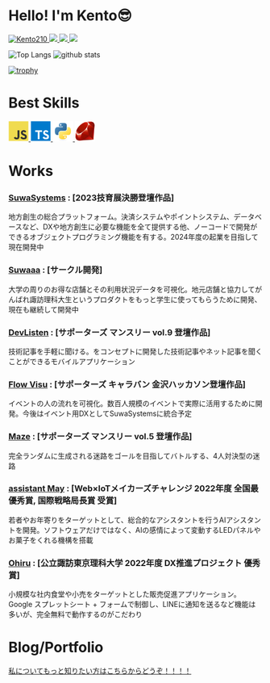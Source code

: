 # Hello! I'm Kento😎

<p align="left">
  <a href="https://github.com/Kento210/Kento210/">
    <img src="https://komarev.com/ghpvc/?username=Kento210" alt="Kento210" />
  </a>
  <a href="http://twitter.com/inkentti">
    <img height="20" src="https://img.shields.io/twitter/follow/InKentti?label=Twitter&logo=twitter&style=flat" />
  </a>
  <a href="https://github.com/Kento210">
    <img height="20" src="https://img.shields.io/github/followers/Kento210?label=follow&logo=github&style=flat" />
  </a>
  <a href="http://qiita.com/Kento210">
    <img height="20" src="https://qiita-badge.apiapi.app/s/Kento210/posts.svg" />
  </a>

<p align="left"> 
  <img alt="Top Langs" height="150px" src="https://github-readme-stats.vercel.app/api/top-langs/?username=Kento210&layout=compact&show_icons=true&theme=onedark" />
  <img alt="github stats" height="150px" src="https://github-readme-stats.vercel.app/api?username=Kento210&theme=onedark&show_icons=ture" />
</p>

[![trophy](https://github-profile-trophy.vercel.app/?username=Kento210&theme=onedark&column=8)](https://github.com/ryo-ma/github-profile-trophy)

# Best Skills
<p align="left">
  <a href="https://developer.mozilla.org/en-US/docs/Web/JavaScript" target="_blank" rel="noreferrer">
    <img src="https://raw.githubusercontent.com/devicons/devicon/master/icons/javascript/javascript-original.svg" alt="javascript" width="40" height="40"/>
  </a>
  <a href="https://www.typescriptlang.org/" target="_blank" rel="noreferrer"> 
    <img src="https://raw.githubusercontent.com/devicons/devicon/master/icons/typescript/typescript-original.svg" alt="typescript" width="40" height="40"/> 
  </a>
  <a href="https://www.python.org" target="_blank" rel="noreferrer">
    <img src="https://raw.githubusercontent.com/devicons/devicon/master/icons/python/python-original.svg" alt="python" width="40" height="40"/>
  </a> 
  <a href="https://www.ruby-lang.org/en/" target="_blank" rel="noreferrer">
    <img src="https://raw.githubusercontent.com/devicons/devicon/master/icons/ruby/ruby-original.svg" alt="ruby" width="40" height="40"/>
  </a>  
</p>

# Works
### [SuwaSystems](https://github.com/SuwaGeeks/SuwaSystems) : [2023技育展決勝登壇作品]

地方創生の総合プラットフォーム。決済システムやポイントシステム、データベースなど、DXや地方創生に必要な機能を全て提供する他、ノーコードで開発ができるオブジェクトプログラミング機能を有する。2024年度の起業を目指して現在開発中

### [Suwaaa](https://github.com/SuwaGeeks/Suwaaa) : [サークル開発]

大学の周りのお得な店舗とその利用状況データを可視化。地元店舗と協力してがんばれ諏訪理科大生というプロダクトをもっと学生に使ってもらうために開発、現在も継続して開発中

### [DevListen](https://github.com/Kento210/DevListen) : [サポーターズ マンスリー vol.9 登壇作品]

技術記事を手軽に聞ける。をコンセプトに開発した技術記事やネット記事を聞くことができるモバイルアプリケーション

### [Flow Visu](https://github.com/Kento210/Flow-Visu-serverside) : [サポーターズ キャラバン 金沢ハッカソン登壇作品]

イベントの人の流れを可視化。数百人規模のイベントで実際に活用するために開発。今後はイベント用DXとしてSuwaSystemsに統合予定

### [Maze](https://github.com/Kento210/hackathon) : [サポーターズ マンスリー vol.5 登壇作品]

完全ランダムに生成される迷路をゴールを目指してバトルする、4人対決型の迷路

### [assistant May](https://github.com/Kento210/Web-IoT-MakersChallenge2022) : [Web×IoTメイカーズチャレンジ 2022年度 全国最優秀賞, 国際戦略局長賞 受賞]

若者やお年寄りをターゲットとして、総合的なアシスタントを行うAIアシスタントを開発。ソフトウェアだけではなく、AIの感情によって変動するLEDパネルやお菓子をくれる機構を搭載

### [Ohiru](https://github.com/Kento210/Ohiru-DX2022) : [公立諏訪東京理科大学 2022年度 DX推進プロジェクト 優秀賞]

小規模な社内食堂や小売をターゲットとした販売促進アプリケーション。Google スプレットシート + フォームで制御し、LINEに通知を送るなど機能は多いが、完全無料で動作するのがこだわり

# Blog/Portfolio
[私についてもっと知りたい方はこちらからどうぞ！！！！](https://kento-blog.notion.site/)